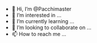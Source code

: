 - 👋 Hi, I’m @Pacchimaster
- 👀 I’m interested in ...
- 🌱 I’m currently learning ...
- 💞️ I’m looking to collaborate on ...
- 📫 How to reach me ...

<!---
Pacchimaster/Pacchimaster is a ✨ special ✨ repository because its `README.md` (this file) appears on your GitHub profile.
You can click the Preview link to take a look at your changes.
--->
